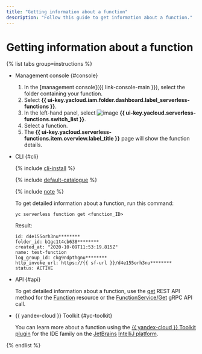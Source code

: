 ```yaml
---
title: "Getting information about a function"
description: "Follow this guide to get information about a function."
---
```


# Getting information about a function

{% list tabs group=instructions %}

- Management console {#console}

   1. In the [management console]({{ link-console-main }}), select the folder containing your function.
   1. Select **{{ ui-key.yacloud.iam.folder.dashboard.label_serverless-functions }}**.
   1. In the left-hand panel, select ![image](../../../_assets/console-icons/curly-brackets-function.svg) **{{ ui-key.yacloud.serverless-functions.switch_list }}**.
   1. Select a function.
   1. The **{{ ui-key.yacloud.serverless-functions.item.overview.label_title }}** page will show the function details.

- CLI {#cli}

   {% include [cli-install](../../../_includes/cli-install.md) %}

   {% include [default-catalogue](../../../_includes/default-catalogue.md) %}

   {% include [note](../../../_includes/functions/function-list-note.md) %}

   To get detailed information about a function, run this command:

   ```
   yc serverless function get <function_ID>
   ```
   Result:
   ```
   id: d4e155orh3nu********
   folder_id: b1gc1t4cb638********
   created_at: "2020-10-09T11:53:19.815Z"
   name: test-function
   log_group_id: ckg9ndpthgnu********
   http_invoke_url: https://{{ sf-url }}/d4e155orh3nu********
   status: ACTIVE
   ```

- API {#api}

   To get detailed information about a function, use the [get](../../functions/api-ref/Function/get.md) REST API method for the [Function](../../functions/api-ref/Function/index.md) resource or the [FunctionService/Get](../../functions/api-ref/grpc/function_service.md#Get) gRPC API call.


- {{ yandex-cloud }} Toolkit {#yc-toolkit}

   You can learn more about a function using the [{{ yandex-cloud }} Toolkit plugin](https://github.com/yandex-cloud/ide-plugin-jetbrains/blob/master/README.en.md) for the IDE family on the [JetBrains](https://www.jetbrains.com/) [IntelliJ platform](https://www.jetbrains.com/opensource/idea/).


{% endlist %}
